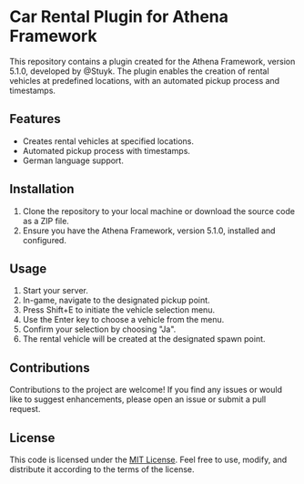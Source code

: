 # Car Rental Plugin for Athena Framework

This repository contains a plugin created for the Athena Framework, version 5.1.0, developed by @Stuyk. The plugin enables the creation of rental vehicles at predefined locations, with an automated pickup process and timestamps.

## Features

- Creates rental vehicles at specified locations.
- Automated pickup process with timestamps.
- German language support.

## Installation

1. Clone the repository to your local machine or download the source code as a ZIP file.
2. Ensure you have the Athena Framework, version 5.1.0, installed and configured.

## Usage

1. Start your server.
2. In-game, navigate to the designated pickup point.
3. Press Shift+E to initiate the vehicle selection menu.
4. Use the Enter key to choose a vehicle from the menu.
5. Confirm your selection by choosing "Ja".
6. The rental vehicle will be created at the designated spawn point.

## Contributions

Contributions to the project are welcome! If you find any issues or would like to suggest enhancements, please open an issue or submit a pull request.

## License

This code is licensed under the [MIT License](LICENSE). Feel free to use, modify, and distribute it according to the terms of the license.
